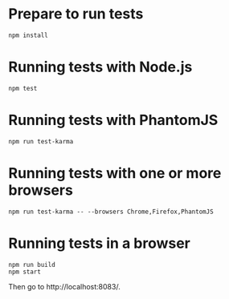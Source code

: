 Prepare to run tests
====================

    npm install

Running tests with Node.js
==========================

    npm test

Running tests with PhantomJS
============================

    npm run test-karma

Running tests with one or more browsers
=======================================

    npm run test-karma -- --browsers Chrome,Firefox,PhantomJS

Running tests in a browser
==========================

    npm run build
    npm start

Then go to http://localhost:8083/.
